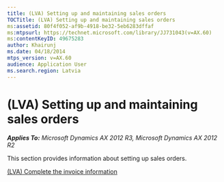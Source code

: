 ```yaml
---
title: (LVA) Setting up and maintaining sales orders
TOCTitle: (LVA) Setting up and maintaining sales orders
ms:assetid: 80f4f052-af9b-4918-be32-5eb6283dffaf
ms:mtpsurl: https://technet.microsoft.com/library/JJ731043(v=AX.60)
ms:contentKeyID: 49675283
author: Khairunj
ms.date: 04/18/2014
mtps_version: v=AX.60
audience: Application User
ms.search.region: Latvia
---
```


# (LVA) Setting up and maintaining sales orders 


_**Applies To:** Microsoft Dynamics AX 2012 R3, Microsoft Dynamics AX 2012 R2_

This section provides information about setting up sales orders.

[(LVA) Complete the invoice information](lva-complete-the-invoice-information.md)

  


